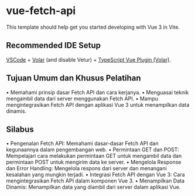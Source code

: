 # vue-fetch-api

This template should help get you started developing with Vue 3 in Vite.

## Recommended IDE Setup

[VSCode](https://code.visualstudio.com/) + [Volar](https://marketplace.visualstudio.com/items?itemName=Vue.volar) (and disable Vetur) + [TypeScript Vue Plugin (Volar)](https://marketplace.visualstudio.com/items?itemName=Vue.vscode-typescript-vue-plugin).

## Tujuan Umum dan Khusus Pelatihan

  • Memahami prinsip dasar Fetch API dan cara kerjanya.
  • Menguasai teknik mengambil data dari server menggunakan Fetch API.
  • Mampu mengintegrasikan Fetch API dengan aplikasi Vue 3 untuk menampilkan data dinamis.

## Silabus

  • Pengenalan Fetch API: Memahami dasar-dasar Fetch API dan kegunaannya dalam pengembangan web.
  • Permintaan GET dan POST: Mempelajari cara melakukan permintaan GET untuk mengambil data dan permintaan POST untuk mengirim data ke server.
  • Mengelola Response dan Error Handling: Mengelola respons dari server dan menangani kesalahan yang mungkin terjadi.
  • Integrasi Fetch API dengan Vue 3: Cara mengintegrasikan Fetch API dalam komponen Vue 3.
  • Menampilkan Data Dinamis: Menampilkan data yang diambil dari server dalam aplikasi Vue.
